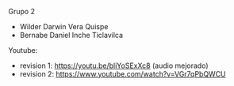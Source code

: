 Grupo 2

* Wilder Darwin Vera Quispe
* Bernabe Daniel Inche Ticlavilca

Youtube:
* revision 1: https://youtu.be/bliYoSExXc8 (audio mejorado)
* revision 2: https://www.youtube.com/watch?v=VGr7qPbQWCU 
